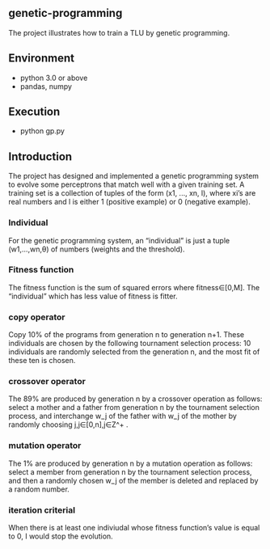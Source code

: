 ## genetic-programming
The project illustrates how to train a TLU by genetic programming.

## Environment
- python 3.0 or above
- pandas, numpy

## Execution
- python gp.py

## Introduction
The project has designed and implemented a genetic programming system to evolve some perceptrons that match well with a given training set. A training set is a collection of tuples of the form (x1, ..., xn, l), where xi’s are real numbers and l is either 1 (positive example) or 0 (negative example).

### Individual
For the genetic programming system, an “individual” is just a tuple (w1,...,wn,θ) of numbers (weights and the threshold).

### Fitness function
The fitness function is the sum of squared errors where fitness∈[0,M]. The “individual” which has less value of fitness is fitter.

### copy operator
Copy 10% of the programs from generation n to generation n+1. These individuals are chosen by the following tournament selection process: 10 individuals are randomly selected from the generation n, and the most fit of these ten is chosen.

### crossover operator
The 89% are produced by generation n by a crossover operation as follows: select a mother and a father from generation n by the tournament selection process, and interchange w_j of the father with w_j of the mother by randomly choosing j,j∈[0,n],j∈Z^+ .

### mutation operator
The 1% are produced by generation n by a mutation operation as follows: select a member from generation n by the tournament selection process, and then a randomly chosen w_j of the member is deleted and replaced by a random number.

### iteration criterial
When there is at least one indiviudal whose fitness function’s value is equal to 0, I would stop the evolution.